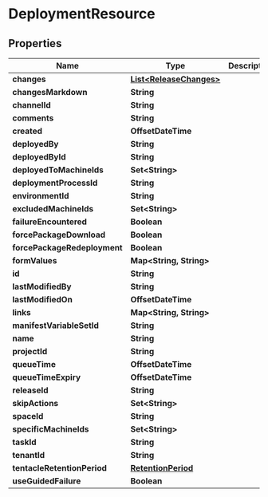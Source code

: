 

# DeploymentResource


## Properties

Name | Type | Description | Notes
------------ | ------------- | ------------- | -------------
**changes** | [**List&lt;ReleaseChanges&gt;**](ReleaseChanges.md) |  |  [optional]
**changesMarkdown** | **String** |  |  [optional]
**channelId** | **String** |  |  [optional]
**comments** | **String** |  |  [optional]
**created** | **OffsetDateTime** |  |  [optional]
**deployedBy** | **String** |  |  [optional]
**deployedById** | **String** |  |  [optional]
**deployedToMachineIds** | **Set&lt;String&gt;** |  |  [optional]
**deploymentProcessId** | **String** |  |  [optional]
**environmentId** | **String** |  | 
**excludedMachineIds** | **Set&lt;String&gt;** |  |  [optional]
**failureEncountered** | **Boolean** |  |  [optional]
**forcePackageDownload** | **Boolean** |  |  [optional]
**forcePackageRedeployment** | **Boolean** |  |  [optional]
**formValues** | **Map&lt;String, String&gt;** |  |  [optional]
**id** | **String** |  |  [optional]
**lastModifiedBy** | **String** |  |  [optional]
**lastModifiedOn** | **OffsetDateTime** |  |  [optional]
**links** | **Map&lt;String, String&gt;** |  |  [optional]
**manifestVariableSetId** | **String** |  |  [optional]
**name** | **String** |  |  [optional]
**projectId** | **String** |  |  [optional]
**queueTime** | **OffsetDateTime** |  |  [optional]
**queueTimeExpiry** | **OffsetDateTime** |  |  [optional]
**releaseId** | **String** |  | 
**skipActions** | **Set&lt;String&gt;** |  |  [optional]
**spaceId** | **String** |  |  [optional]
**specificMachineIds** | **Set&lt;String&gt;** |  |  [optional]
**taskId** | **String** |  |  [optional]
**tenantId** | **String** |  |  [optional]
**tentacleRetentionPeriod** | [**RetentionPeriod**](RetentionPeriod.md) |  |  [optional]
**useGuidedFailure** | **Boolean** |  |  [optional]



